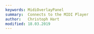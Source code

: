 ```yaml
---
keywords: MidiOverlayPanel
summary:  Connects to the MIDI Player
author:   Christoph Hart
modified: 18.03.2019
---
```

  